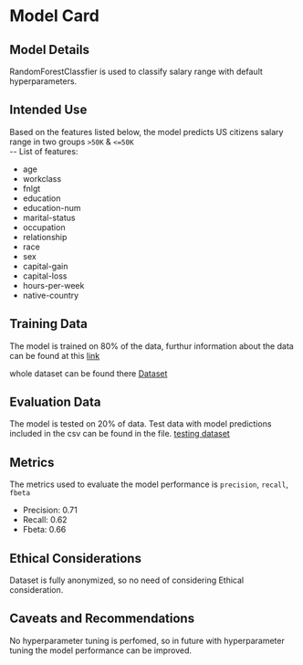# Model Card

## Model Details
RandomForestClassfier is used to classify salary range with default hyperparameters.
## Intended Use
Based on the features listed below, the model predicts US citizens salary range in two groups  `>50K` & `<=50K` </br>
-- List of features:
*  age
*  workclass
*  fnlgt
*  education
*  education-num
*  marital-status
*  occupation
*  relationship
*  race
*  sex
*  capital-gain
*  capital-loss
*  hours-per-week
*  native-country
## Training Data
The model is trained on 80% of the data, furthur information about the data can be found at this [link](https://archive.ics.uci.edu/dataset/20/census+income)

whole dataset can be found there [Dataset](./data/census.csv)

## Evaluation Data
The model is tested on 20% of data. Test data with model predictions included in the csv can be found in the file. [testing dataset](./data/test.csv)

## Metrics
The metrics used to evaluate the model performance is `precision`, `recall`, `fbeta`
* Precision: 0.71
* Recall: 0.62
* Fbeta: 0.66

## Ethical Considerations
Dataset is fully anonymized, so no need of considering Ethical consideration.

## Caveats and Recommendations
No hyperparameter tuning is perfomed, so in future with hyperparameter tuning the model performance can be improved.